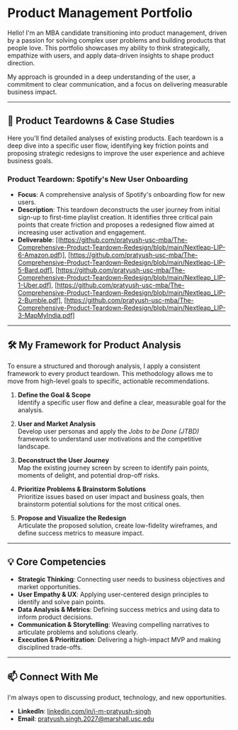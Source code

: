 # Product Management Portfolio

Hello! I'm an MBA candidate transitioning into product management, driven by a passion for solving complex user problems and building products that people love. This portfolio showcases my ability to think strategically, empathize with users, and apply data-driven insights to shape product direction.

My approach is grounded in a deep understanding of the user, a commitment to clear communication, and a focus on delivering measurable business impact.

---

## 🚀 Product Teardowns & Case Studies

Here you'll find detailed analyses of existing products. Each teardown is a deep dive into a specific user flow, identifying key friction points and proposing strategic redesigns to improve the user experience and achieve business goals.

### Product Teardown: Spotify's New User Onboarding
- **Focus**: A comprehensive analysis of Spotify's onboarding flow for new users.  
- **Description**: This teardown deconstructs the user journey from initial sign-up to first-time playlist creation. It identifies three critical pain points that create friction and proposes a redesigned flow aimed at increasing user activation and engagement.  
- **Deliverable**: [(https://github.com/pratyush-usc-mba/The-Comprehensive-Product-Teardown-Redesign/blob/main/Nextleap-LIP-6-Amazon.pdf)], [https://github.com/pratyush-usc-mba/The-Comprehensive-Product-Teardown-Redesign/blob/main/Nextleap-LIP-5-Bard.pdf], [https://github.com/pratyush-usc-mba/The-Comprehensive-Product-Teardown-Redesign/blob/main/Nextleap_LIP-1-Uber.pdf], [https://github.com/pratyush-usc-mba/The-Comprehensive-Product-Teardown-Redesign/blob/main/Nextleap_LIP-2-Bumble.pdf], [https://github.com/pratyush-usc-mba/The-Comprehensive-Product-Teardown-Redesign/blob/main/Nextleap_LIP-3-MapMyIndia.pdf]

---

## 🛠️ My Framework for Product Analysis

To ensure a structured and thorough analysis, I apply a consistent framework to every product teardown. This methodology allows me to move from high-level goals to specific, actionable recommendations.

1. **Define the Goal & Scope**  
   Identify a specific user flow and define a clear, measurable goal for the analysis.

2. **User and Market Analysis**  
   Develop user personas and apply the *Jobs to be Done (JTBD)* framework to understand user motivations and the competitive landscape.

3. **Deconstruct the User Journey**  
   Map the existing journey screen by screen to identify pain points, moments of delight, and potential drop-off risks.

4. **Prioritize Problems & Brainstorm Solutions**  
   Prioritize issues based on user impact and business goals, then brainstorm potential solutions for the most critical ones.

5. **Propose and Visualize the Redesign**  
   Articulate the proposed solution, create low-fidelity wireframes, and define success metrics to measure impact.

---

## 💡 Core Competencies

- **Strategic Thinking**: Connecting user needs to business objectives and market opportunities.  
- **User Empathy & UX**: Applying user-centered design principles to identify and solve pain points.  
- **Data Analysis & Metrics**: Defining success metrics and using data to inform product decisions.  
- **Communication & Storytelling**: Weaving compelling narratives to articulate problems and solutions clearly.  
- **Execution & Prioritization**: Delivering a high-impact MVP and making disciplined trade-offs.  

---

## 📫 Connect With Me

I'm always open to discussing product, technology, and new opportunities.  

- **LinkedIn**: [linkedin.com/in/i-m-pratyush-singh](https://linkedin.com/in/i-m-pratyush-singh)  
- **Email**: [pratyush.singh.2027@marshall.usc.edu](mailto:pratyush.singh.2027@marshall.usc.edu)  
